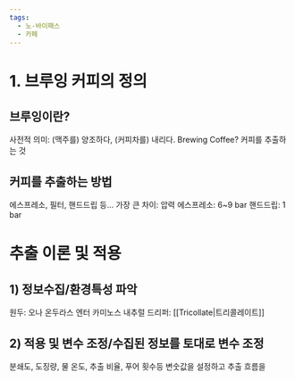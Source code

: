 ```yaml
---
tags:
  - 노-바이패스
  - 카페
---
```

# 1. 브루잉 커피의 정의
## 브루잉이란?
사전적 의미: (맥주를) 양조하다, (커피차를) 내리다.
Brewing Coffee? 커피를 추출하는 것
## 커피를 추출하는 방법
에스프레소, 필터, 핸드드립 등...
가장 큰 차이: 압력
에스프레소: 6~9 bar
핸드드립: 1 bar
# 추출 이론 및 적용
## 1) 정보수집/환경특성 파악
원두: 오나 온두라스 엔터 카미노스 내추럴
드리퍼: [[Tricollate|트리콜레이트]]
## 2) 적용 및 변수 조정/수집된 정보를 토대로 변수 조정
분쇄도, 도징량, 물 온도, 추출 비율, 푸어 횟수등 변숫값을 설정하고 추출 흐름을 